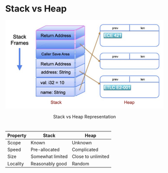 # Stack vs Heap

<img src="img/stack.001.jpeg" alt="C++ vs C">

<p style="margin-bottom:1cm; text-align: center;">
Stack vs Heap Representation
</p>

| Property | Stack | Heap |
|----------|-------|------|
| Scope    | Known | Unknown |
| Speed    | Pre-allocated | Complicated |
| Size     | Somewhat limited | Close to unlimited |
| Locality | Reasonably good | Random |

